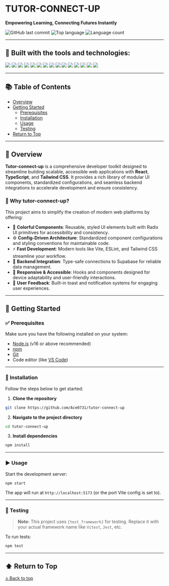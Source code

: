 # TUTOR-CONNECT-UP

**Empowering Learning, Connecting Futures Instantly**

![GitHub last commit](https://img.shields.io/github/last-commit/Ace0731/tutor-connect-up)
![Top language](https://img.shields.io/github/languages/top/Ace0731/tutor-connect-up)
![Language count](https://img.shields.io/github/languages/count/Ace0731/tutor-connect-up)

---


## 🔧 Built with the tools and technologies:

<p align="left">
  <img src="https://img.shields.io/badge/JSON-000000?style=for-the-badge&logo=json&logoColor=white" />
  <img src="https://img.shields.io/badge/Markdown-000000?style=for-the-badge&logo=markdown&logoColor=white" />
  <img src="https://img.shields.io/badge/npm-CB3837?style=for-the-badge&logo=npm&logoColor=white" />
  <img src="https://img.shields.io/badge/Autoprefixer-DD3735?style=for-the-badge&logo=autoprefixer&logoColor=white" />
  <img src="https://img.shields.io/badge/PostCSS-DD3A0A?style=for-the-badge&logo=postcss&logoColor=white" />
  <img src="https://img.shields.io/badge/TOML-000000?style=for-the-badge&logo=toml&logoColor=white" />
  <img src="https://img.shields.io/badge/JavaScript-F7DF1E?style=for-the-badge&logo=javascript&logoColor=black" />
  <img src="https://img.shields.io/badge/Firebase-FFCA28?style=for-the-badge&logo=firebase&logoColor=black" />
  <img src="https://img.shields.io/badge/React-20232A?style=for-the-badge&logo=react&logoColor=61DAFB" />
  <img src="https://img.shields.io/badge/TypeScript-3178C6?style=for-the-badge&logo=typescript&logoColor=white" />
  <img src="https://img.shields.io/badge/Zod-000000?style=for-the-badge&logoColor=white" />
  <img src="https://img.shields.io/badge/Vite-646CFF?style=for-the-badge&logo=vite&logoColor=white" />
  <img src="https://img.shields.io/badge/ESLint-4B32C3?style=for-the-badge&logo=eslint&logoColor=white" />
  <img src="https://img.shields.io/badge/date--fns-000000?style=for-the-badge&logoColor=white" />
  <img src="https://img.shields.io/badge/React%20Hook%20Form-EC5990?style=for-the-badge&logo=reacthookform&logoColor=white" />
</p>

---

## 📚 Table of Contents

- [Overview](#-overview)
- [Getting Started](#-getting-started)
  - [Prerequisites](#-prerequisites)
  - [Installation](#-installation)
  - [Usage](#-usage)
  - [Testing](#-testing)
- [Return to Top](#-return-to-top)

---

## 🧩 Overview

**Tutor-connect-up** is a comprehensive developer toolkit designed to streamline building scalable, accessible web applications with **React**, **TypeScript**, and **Tailwind CSS**. It provides a rich library of modular UI components, standardized configurations, and seamless backend integrations to accelerate development and ensure consistency.

### 🚀 Why tutor-connect-up?

This project aims to simplify the creation of modern web platforms by offering:

- 🎨 **Colorful Components**: Reusable, styled UI elements built with Radix UI primitives for accessibility and consistency.
- ⚙️ **Config-Driven Architecture**: Standardized component configurations and styling conventions for maintainable code.
- ⚡ **Fast Development**: Modern tools like Vite, ESLint, and Tailwind CSS streamline your workflow.
- 🔗 **Backend Integration**: Type-safe connections to Supabase for reliable data management.
- 📱 **Responsive & Accessible**: Hooks and components designed for device adaptability and user-friendly interactions.
- 💬 **User Feedback**: Built-in toast and notification systems for engaging user experiences.

---

## 🚀 Getting Started

### ✅ Prerequisites

Make sure you have the following installed on your system:

- [Node.js](https://nodejs.org/) (v16 or above recommended)
- [npm](https://www.npmjs.com/)
- [Git](https://git-scm.com/)
- Code editor (like [VS Code](https://code.visualstudio.com/))

---

### 🧪 Installation

Follow the steps below to get started:

1. **Clone the repository**

```bash
git clone https://github.com/Ace0731/tutor-connect-up
```

2. **Navigate to the project directory**

```bash
cd tutor-connect-up
```

3. **Install dependencies**

```bash
npm install
```

---

### ▶️ Usage

Start the development server:

```bash
npm start
```

The app will run at `http://localhost:5173` (or the port Vite config is set to).

---

### 🧪 Testing

> **Note:** This project uses `{test_framework}` for testing. Replace it with your actual framework name like `Vitest`, `Jest`, etc.

To run tests:

```bash
npm test
```

---

## ⬆ Return to Top

[🔝 Back to top](#tutor-connect-up)
